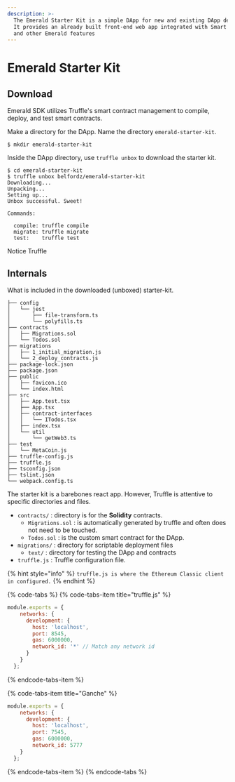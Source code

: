 ```yaml
---
description: >-
  The Emerald Starter Kit is a simple DApp for new and existing DApp developers.
  It provides an already built front-end web app integrated with Smart Contracts
  and other Emerald features
---
```


# Emerald Starter Kit

## Download

Emerald SDK utilizes Truffle's smart contract management to compile, deploy, and test smart contracts.

Make a directory for the DApp. Name the directory `emerald-starter-kit`.

```text
$ mkdir emerald-starter-kit
```

Inside the DApp directory, use `truffle unbox` to download the starter kit.

```text
$ cd emerald-starter-kit
$ truffle unbox belfordz/emerald-starter-kit
Downloading...
Unpacking...
Setting up...
Unbox successful. Sweet!

Commands:

  compile: truffle compile
  migrate: truffle migrate
  test:    truffle test
```

Notice Truffle 

## Internals 

What is included in the downloaded \(unboxed\) starter-kit.

```text
├── config
│   └── jest
│       ├── file-transform.ts
│       └── polyfills.ts
├── contracts
│   ├── Migrations.sol
│   └── Todos.sol
├── migrations
│   ├── 1_initial_migration.js
│   └── 2_deploy_contracts.js
├── package-lock.json
├── package.json
├── public
│   ├── favicon.ico
│   └── index.html
├── src
│   ├── App.test.tsx
│   ├── App.tsx
│   ├── contract-interfaces
│   │   └── ITodos.tsx
│   ├── index.tsx
│   └── util
│       └── getWeb3.ts
├── test
│   └── MetaCoin.js
├── truffle-config.js
├── truffle.js
├── tsconfig.json
├── tslint.json
└── webpack.config.ts
```

 The starter kit is a barebones react app. However, Truffle is attentive to specific directories and files. 

* `contracts/` : directory is for the **Solidity** contracts.
  * `Migrations.sol` : is automatically generated by truffle and often does not need to be touched.
  * `Todos.sol` : is the custom smart contract for the DApp. 
* `migrations/` : directory for scriptable deployment files
  * `text/` : directory for  testing the DApp and contracts
* `truffle.js` : Truffle configuration file.

{% hint style="info" %}
`truffle.js is where the Ethereum Classic client in configured.`
{% endhint %}

{% code-tabs %}
{% code-tabs-item title="truffle.js" %}
```javascript
module.exports = {
    networks: {
      development: {
        host: 'localhost',
        port: 8545,
        gas: 6000000,
        network_id: '*' // Match any network id
      }
    }
  };
```
{% endcode-tabs-item %}

{% code-tabs-item title="Ganche" %}
```javascript
module.exports = {
    networks: {
      development: {
        host: 'localhost',
        port: 7545,
        gas: 6000000,
        network_id: 5777
    }
  };
```
{% endcode-tabs-item %}
{% endcode-tabs %}



